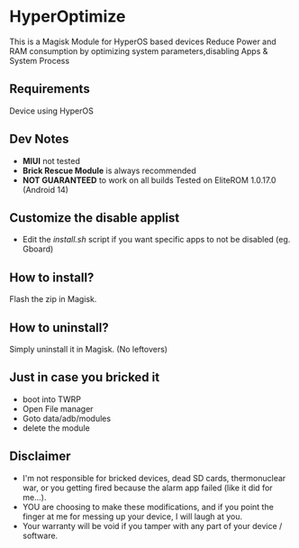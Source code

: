 # HyperOptimize
This is a Magisk Module for HyperOS based devices
Reduce Power and RAM consumption by optimizing system parameters,disabling Apps & System Process

## Requirements
Device using HyperOS

## Dev Notes
* **MIUI** not tested
* **Brick Rescue Module** is always recommended
* **NOT GUARANTEED** to work on all builds
Tested on EliteROM 1.0.17.0 (Android 14)

## Customize the disable applist
* Edit the _install.sh_ script if you want specific apps to not be disabled (eg. Gboard)

## How to install?
Flash the zip in Magisk.

## How to uninstall?
Simply uninstall it in Magisk. (No leftovers)

## Just in case you bricked it
- boot into TWRP
- Open File manager
- Goto data/adb/modules
- delete the module

## Disclaimer
* I'm not responsible for bricked devices, dead SD cards, thermonuclear war, or you getting fired because the alarm app failed (like it did for me...).
* YOU are choosing to make these modifications, and if you point the finger at me for messing up your device, I will laugh at you.
* Your warranty will be void if you tamper with any part of your device / software.
